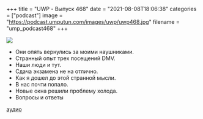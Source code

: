+++
title = "UWP - Выпуск 468"
date = "2021-08-08T18:06:38"
categories = ["podcast"]
image = "https://podcast.umputun.com/images/uwp/uwp468.jpg"
filename = "ump_podcast468"
+++

![](https://podcast.umputun.com/images/uwp/uwp468.jpg)

- Они опять вернулись за моими наушниками.
- Странный опыт трех посещений DMV.
- Наши люди и тут.
- Сдача экзамена не на отлично.
- Как я дошел до этой странной мысли.
- В нас почти попало.
- Новые окна решили проблему холода.
- Вопросы и ответы

[аудио](https://podcast.umputun.com/media/ump_podcast468.mp3)
<audio src="https://podcast.umputun.com/media/ump_podcast468.mp3" preload="none"></audio>
